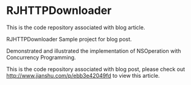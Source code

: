 # RJHTTPDownloader
This is the code repository associated with blog article.

RJHTTPDownloader
Sample project for blog post.


Demonstrated and illustrated the implementation of NSOperation with Concurrency Programming.

This is the code repository associated with blog post, please check out http://www.jianshu.com/p/ebb3e42049fd to view this article.
